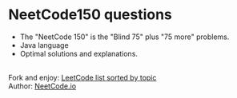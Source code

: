 # NeetCode150 questions
* The "NeetСode 150" is the "Blind 75" plus "75 more" problems.
* Java language
* Optimal solutions and explanations.
<br />
Fork and enjoy: <a href="https://leetcode.com/problem-list/vnqk0pv5/" target="_blank">LeetCode list sorted by topic</a> <br />
Author: <a href="https://leetcode.com/problem-list/vnqk0pv5/](https://neetcode.io/practice?tab=neetcode150)" target="_blank">NeetCode.io</a> <br />
